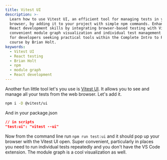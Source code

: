 ```yaml
---
title: Vitest UI
description: >-
  Learn how to use Vitest UI, an efficient tool for managing tests in your
  browser, by adding it to your project with simple npm commands. Enhance your
  React development skills by integrating browser-based testing with Vitest for
  convenient module graph visualization and individual test management. Ideal
  for developers seeking practical tools within the Complete Intro to React
  course by Brian Holt.
keywords:
  - Vitest UI
  - React testing
  - Brian Holt
  - npm
  - module graph
  - React development
---
```


Another fun little tool let's you use is [Vitest UI][ui]. It allows you to see and manage all your tests from the web browser. Let's add it.

```bash
npm i -D @vitest/ui
```

And in your package.json

```json
// in scripts
"test:ui": "vitest --ui"
```

Now from the command line run `npm run test:ui` and it should pop up your browser with the Vitest UI open. Super convenient, particularly in places you need to run individual tests repeatedly and you don't have the VS Code extension. The module graph is a cool visualization as well.

[ui]: https://vitest.dev/guide/ui.html
